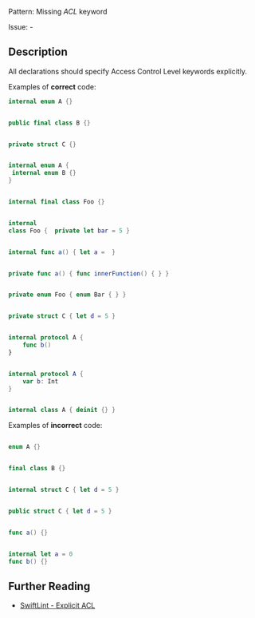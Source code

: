 Pattern: Missing _ACL_ keyword

Issue: -

## Description

All declarations should specify Access Control Level keywords explicitly.

Examples of **correct** code:
```swift
internal enum A {}


public final class B {}


private struct C {}


internal enum A {
 internal enum B {}
}


internal final class Foo {}


internal
class Foo {  private let bar = 5 }


internal func a() { let a =  }


private func a() { func innerFunction() { } }


private enum Foo { enum Bar { } }


private struct C { let d = 5 }


internal protocol A {
    func b()
}


internal protocol A {
    var b: Int
}


internal class A { deinit {} }

```
Examples of **incorrect** code:
```swift

enum A {}


final class B {}


internal struct C { let d = 5 }


public struct C { let d = 5 }


func a() {}


internal let a = 0
func b() {}

```

## Further Reading

* [SwiftLint - Explicit ACL](https://github.com/realm/SwiftLint/blob/master/Rules.md#explicit-acl)